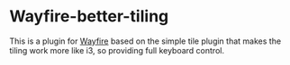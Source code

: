 # Wayfire-better-tiling

This is a plugin for [Wayfire](https://github.com/WayfireWM/wayfire) based on the simple tile plugin that makes the tiling work more like i3, so providing full keyboard control.